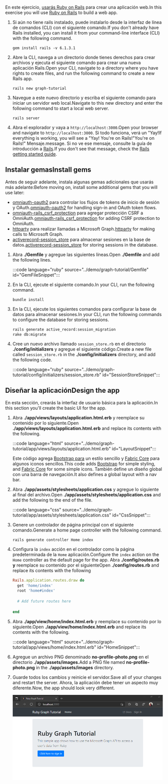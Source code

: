 <!-- markdownlint-disable MD002 MD041 -->

<span data-ttu-id="9878d-101">En este ejercicio, [usarás Ruby on Rails](https://rubyonrails.org/) para crear una aplicación web.</span><span class="sxs-lookup"><span data-stu-id="9878d-101">In this exercise you will use [Ruby on Rails](https://rubyonrails.org/) to build a web app.</span></span>

1. <span data-ttu-id="9878d-102">Si aún no tiene rails instalado, puede instalarlo desde la interfaz de línea de comandos (CLI) con el siguiente comando.</span><span class="sxs-lookup"><span data-stu-id="9878d-102">If you don't already have Rails installed, you can install it from your command-line interface (CLI) with the following command.</span></span>

    ```Shell
    gem install rails -v 6.1.3.1
    ```

1. <span data-ttu-id="9878d-103">Abre la CLI, navega a un directorio donde tienes derechos para crear archivos y ejecuta el siguiente comando para crear una nueva aplicación Rails.</span><span class="sxs-lookup"><span data-stu-id="9878d-103">Open your CLI, navigate to a directory where you have rights to create files, and run the following command to create a new Rails app.</span></span>

    ```Shell
    rails new graph-tutorial
    ```

1. <span data-ttu-id="9878d-104">Navegue a este nuevo directorio y escriba el siguiente comando para iniciar un servidor web local.</span><span class="sxs-lookup"><span data-stu-id="9878d-104">Navigate to this new directory and enter the following command to start a local web server.</span></span>

    ```Shell
    rails server
    ```

1. <span data-ttu-id="9878d-105">Abra el explorador y vaya a `http://localhost:3000`.</span><span class="sxs-lookup"><span data-stu-id="9878d-105">Open your browser and navigate to `http://localhost:3000`.</span></span> <span data-ttu-id="9878d-106">Si todo funciona, verá un "Yay!</span><span class="sxs-lookup"><span data-stu-id="9878d-106">If everything is working, you will see a "Yay!</span></span> <span data-ttu-id="9878d-107">You're on Rails!"</span><span class="sxs-lookup"><span data-stu-id="9878d-107">You're on Rails!"</span></span> <span data-ttu-id="9878d-108">Mensaje.</span><span class="sxs-lookup"><span data-stu-id="9878d-108">message.</span></span> <span data-ttu-id="9878d-109">Si no ve ese mensaje, consulte la guía de introducción a [Rails](http://guides.rubyonrails.org/).</span><span class="sxs-lookup"><span data-stu-id="9878d-109">If you don't see that message, check the [Rails getting started guide](http://guides.rubyonrails.org/).</span></span>

## <a name="install-gems"></a><span data-ttu-id="9878d-110">Instalar gemas</span><span class="sxs-lookup"><span data-stu-id="9878d-110">Install gems</span></span>

<span data-ttu-id="9878d-111">Antes de seguir adelante, instala algunas gemas adicionales que usarás más adelante:</span><span class="sxs-lookup"><span data-stu-id="9878d-111">Before moving on, install some additional gems that you will use later:</span></span>

- <span data-ttu-id="9878d-112">[omniauth-oauth2](https://github.com/omniauth/omniauth-oauth2) para controlar los flujos de tokens de inicio de sesión y OAuth.</span><span class="sxs-lookup"><span data-stu-id="9878d-112">[omniauth-oauth2](https://github.com/omniauth/omniauth-oauth2) for handling sign-in and OAuth token flows.</span></span>
- <span data-ttu-id="9878d-113">[omniauth-rails_csrf_protection](https://github.com/cookpad/omniauth-rails_csrf_protection) para agregar protección CSRF a OmniAuth.</span><span class="sxs-lookup"><span data-stu-id="9878d-113">[omniauth-rails_csrf_protection](https://github.com/cookpad/omniauth-rails_csrf_protection) for adding CSRF protection to OmniAuth.</span></span>
- <span data-ttu-id="9878d-114">[httparty](https://github.com/jnunemaker/httparty) para realizar llamadas a Microsoft Graph.</span><span class="sxs-lookup"><span data-stu-id="9878d-114">[httparty](https://github.com/jnunemaker/httparty) for making calls to Microsoft Graph.</span></span>
- <span data-ttu-id="9878d-115">[activerecord-session_store](https://github.com/rails/activerecord-session_store) para almacenar sesiones en la base de datos.</span><span class="sxs-lookup"><span data-stu-id="9878d-115">[activerecord-session_store](https://github.com/rails/activerecord-session_store) for storing sessions in the database.</span></span>

1. <span data-ttu-id="9878d-116">Abra **./Gemfile** y agregue las siguientes líneas.</span><span class="sxs-lookup"><span data-stu-id="9878d-116">Open **./Gemfile** and add the following lines.</span></span>

    :::code language="ruby" source="../demo/graph-tutorial/Gemfile" id="GemFileSnippet":::

1. <span data-ttu-id="9878d-117">En la CLI, ejecute el siguiente comando.</span><span class="sxs-lookup"><span data-stu-id="9878d-117">In your CLI, run the following command.</span></span>

    ```Shell
    bundle install
    ```

1. <span data-ttu-id="9878d-118">En la CLI, ejecute los siguientes comandos para configurar la base de datos para almacenar sesiones.</span><span class="sxs-lookup"><span data-stu-id="9878d-118">In your CLI, run the following commands to configure the database for storing sessions.</span></span>

    ```Shell
    rails generate active_record:session_migration
    rake db:migrate
    ```

1. <span data-ttu-id="9878d-119">Cree un nuevo archivo llamado `session_store.rb` en el directorio **./config/initializers** y agregue el siguiente código.</span><span class="sxs-lookup"><span data-stu-id="9878d-119">Create a new file called `session_store.rb` in the **./config/initializers** directory, and add the following code.</span></span>

    :::code language="ruby" source="../demo/graph-tutorial/config/initializers/session_store.rb" id="SessionStoreSnippet":::

## <a name="design-the-app"></a><span data-ttu-id="9878d-120">Diseñar la aplicación</span><span class="sxs-lookup"><span data-stu-id="9878d-120">Design the app</span></span>

<span data-ttu-id="9878d-121">En esta sección, crearás la interfaz de usuario básica para la aplicación.</span><span class="sxs-lookup"><span data-stu-id="9878d-121">In this section you'll create the basic UI for the app.</span></span>

1. <span data-ttu-id="9878d-122">Abra **./app/views/layouts/application.html.erb** y reemplace su contenido por lo siguiente.</span><span class="sxs-lookup"><span data-stu-id="9878d-122">Open **./app/views/layouts/application.html.erb** and replace its contents with the following.</span></span>

    :::code language="html" source="../demo/graph-tutorial/app/views/layouts/application.html.erb" id="LayoutSnippet":::

    <span data-ttu-id="9878d-123">Este código agrega [Bootstrap para](http://getbootstrap.com/) un estilo sencillo y [Fabric Core](https://developer.microsoft.com/fluentui#/get-started#fabric-core) para algunos iconos sencillos.</span><span class="sxs-lookup"><span data-stu-id="9878d-123">This code adds [Bootstrap](http://getbootstrap.com/) for simple styling, and [Fabric Core](https://developer.microsoft.com/fluentui#/get-started#fabric-core) for some simple icons.</span></span> <span data-ttu-id="9878d-124">También define un diseño global con una barra de navegación.</span><span class="sxs-lookup"><span data-stu-id="9878d-124">It also defines a global layout with a nav bar.</span></span>

1. <span data-ttu-id="9878d-125">Abra **./app/assets/stylesheets/application.css** y agregue lo siguiente al final del archivo.</span><span class="sxs-lookup"><span data-stu-id="9878d-125">Open **./app/assets/stylesheets/application.css** and add the following to the end of the file.</span></span>

    :::code language="css" source="../demo/graph-tutorial/app/assets/stylesheets/application.css" id="CssSnippet":::

1. <span data-ttu-id="9878d-126">Genere un controlador de página principal con el siguiente comando.</span><span class="sxs-lookup"><span data-stu-id="9878d-126">Generate a home page controller with the following command.</span></span>

    ```Shell
    rails generate controller Home index
    ```

1. <span data-ttu-id="9878d-127">Configura la `index` acción en el controlador como la página predeterminada de la `Home` aplicación.</span><span class="sxs-lookup"><span data-stu-id="9878d-127">Configure the `index` action on the `Home` controller as the default page for the app.</span></span> <span data-ttu-id="9878d-128">Abra **./config/routes.rb y** reemplace su contenido por el siguiente</span><span class="sxs-lookup"><span data-stu-id="9878d-128">Open **./config/routes.rb** and replace its contents with the following</span></span>

    ```ruby
    Rails.application.routes.draw do
      get 'home/index'
      root 'home#index'

      # Add future routes here

    end
    ```

1. <span data-ttu-id="9878d-129">Abra **./app/view/home/index.html.erb** y reemplace su contenido por lo siguiente.</span><span class="sxs-lookup"><span data-stu-id="9878d-129">Open **./app/view/home/index.html.erb** and replace its contents with the following.</span></span>

    :::code language="html" source="../demo/graph-tutorial/app/views/home/index.html.erb" id="HomeSnippet":::

1. <span data-ttu-id="9878d-130">Agregue un archivo PNG denominado **no-profile-photo.png** en el directorio **./app/assets/images.**</span><span class="sxs-lookup"><span data-stu-id="9878d-130">Add a PNG file named **no-profile-photo.png** in the **./app/assets/images** directory.</span></span>

1. <span data-ttu-id="9878d-131">Guarde todos los cambios y reinicie el servidor.</span><span class="sxs-lookup"><span data-stu-id="9878d-131">Save all of your changes and restart the server.</span></span> <span data-ttu-id="9878d-132">Ahora, la aplicación debe tener un aspecto muy diferente.</span><span class="sxs-lookup"><span data-stu-id="9878d-132">Now, the app should look very different.</span></span>

    ![Una captura de pantalla de la página de inicio rediseñada](./images/create-app-01.png)
